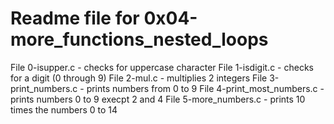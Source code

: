 # Readme file for 0x04-more_functions_nested_loops
File 0-isupper.c - checks for uppercase character
File 1-isdigit.c - checks for a digit (0 through 9)
File 2-mul.c - multiplies 2 integers
File 3-print_numbers.c - prints numbers from 0 to 9
File 4-print_most_numbers.c - prints numbers 0 to 9 execpt 2 and 4
File 5-more_numbers.c - prints 10 times the numbers 0 to 14
